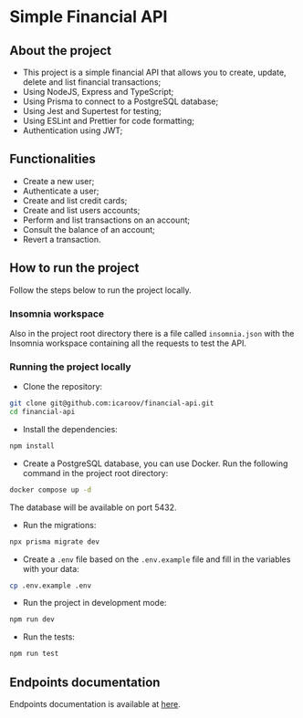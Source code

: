 # Simple Financial API

## About the project

- This project is a simple financial API that allows you to create, update, delete and list financial transactions;
- Using NodeJS, Express and TypeScript;
- Using Prisma to connect to a PostgreSQL database;
- Using Jest and Supertest for testing;
- Using ESLint and Prettier for code formatting;
- Authentication using JWT;

## Functionalities

- Create a new user;
- Authenticate a user;
- Create and list credit cards;
- Create and list users accounts;
- Perform and list transactions on an account;
- Consult the balance of an account;
- Revert a transaction.

## How to run the project

Follow the steps below to run the project locally.

### Insomnia workspace

Also in the project root directory there is a file called `insomnia.json` with the Insomnia workspace containing all the requests to test the API.

### Running the project locally

- Clone the repository:

```bash
git clone git@github.com:icaroov/financial-api.git
cd financial-api
```

- Install the dependencies:

```bash
npm install
```

- Create a PostgreSQL database, you can use Docker. Run the following command in the project root directory:

```bash
docker compose up -d
```

The database will be available on port 5432.

- Run the migrations:

```bash
npx prisma migrate dev
```

- Create a `.env` file based on the `.env.example` file and fill in the variables with your data:

```bash
cp .env.example .env
```

- Run the project in development mode:

```bash
npm run dev
```

- Run the tests:

```bash
npm run test
```

## Endpoints documentation

Endpoints documentation is available at [here](https://git.cubos.io/cubos/desafios-tecnicos/pessoa-backend-pleno/-/blob/main/endpoints/endpoints.md).
